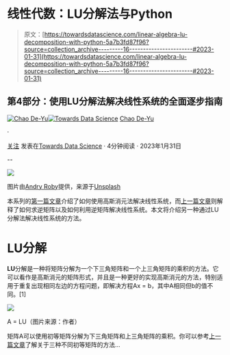 # 线性代数：LU分解法与Python

> 原文：[https://towardsdatascience.com/linear-algebra-lu-decomposition-with-python-5a7b3fd87f96?source=collection_archive---------16-----------------------#2023-01-31](https://towardsdatascience.com/linear-algebra-lu-decomposition-with-python-5a7b3fd87f96?source=collection_archive---------16-----------------------#2023-01-31)

## 第4部分：使用LU分解法解决线性系统的全面逐步指南

[](https://chaodeyu.medium.com/?source=post_page-----5a7b3fd87f96--------------------------------)[![Chao De-Yu](../Images/8d6805b4797dcc71fa722bbb3d06a91b.png)](https://chaodeyu.medium.com/?source=post_page-----5a7b3fd87f96--------------------------------)[](https://towardsdatascience.com/?source=post_page-----5a7b3fd87f96--------------------------------)[![Towards Data Science](../Images/a6ff2676ffcc0c7aad8aaf1d79379785.png)](https://towardsdatascience.com/?source=post_page-----5a7b3fd87f96--------------------------------) [Chao De-Yu](https://chaodeyu.medium.com/?source=post_page-----5a7b3fd87f96--------------------------------)

·

[关注](https://medium.com/m/signin?actionUrl=https%3A%2F%2Fmedium.com%2F_%2Fsubscribe%2Fuser%2F5b7be08f8f4c&operation=register&redirect=https%3A%2F%2Ftowardsdatascience.com%2Flinear-algebra-lu-decomposition-with-python-5a7b3fd87f96&user=Chao+De-Yu&userId=5b7be08f8f4c&source=post_page-5b7be08f8f4c----5a7b3fd87f96---------------------post_header-----------) 发表在[Towards Data Science](https://towardsdatascience.com/?source=post_page-----5a7b3fd87f96--------------------------------) · 4分钟阅读 · 2023年1月31日[](https://medium.com/m/signin?actionUrl=https%3A%2F%2Fmedium.com%2F_%2Fvote%2Ftowards-data-science%2F5a7b3fd87f96&operation=register&redirect=https%3A%2F%2Ftowardsdatascience.com%2Flinear-algebra-lu-decomposition-with-python-5a7b3fd87f96&user=Chao+De-Yu&userId=5b7be08f8f4c&source=-----5a7b3fd87f96---------------------clap_footer-----------)

--

[](https://medium.com/m/signin?actionUrl=https%3A%2F%2Fmedium.com%2F_%2Fbookmark%2Fp%2F5a7b3fd87f96&operation=register&redirect=https%3A%2F%2Ftowardsdatascience.com%2Flinear-algebra-lu-decomposition-with-python-5a7b3fd87f96&source=-----5a7b3fd87f96---------------------bookmark_footer-----------)![](../Images/3c437673405fb495da035543b1d149d3.png)

图片由[Andry Roby](https://unsplash.com/@andryroby)提供，来源于[Unsplash](https://unsplash.com)

本系列的[第一篇文章](https://medium.com/towards-data-science/linear-algebra-systems-of-linear-equations-and-matrices-with-python-d3e0fcb29e85)介绍了如何使用高斯消元法解决线性系统，而[上一篇文章](https://medium.com/towards-data-science/linear-algebra-finding-inverse-matrix-with-python-18dd988f4df)则解释了如何求逆矩阵以及如何利用逆矩阵解决线性系统。本文将介绍另一种通过LU分解法解决线性系统的方法。

# LU分解

**LU**分解是一种将矩阵分解为一个下三角矩阵和一个上三角矩阵的乘积的方法。它可以看作是高斯消元的矩阵形式，并且是一种更好的实现高斯消元的方法，特别适用于重复出现相同左边的方程问题，即解决方程Ax = b，其中A相同但b的值不同。[1]

![](../Images/ac830f39aa616a1f196c982d4a143074.png)

A = LU（图片来源：作者）

矩阵A可以使用初等矩阵分解为下三角矩阵和上三角矩阵的乘积。你可以参考[上一篇文章](https://medium.com/towards-data-science/linear-algebra-finding-inverse-matrix-with-python-18dd988f4df)了解关于三种不同初等矩阵的方法…
